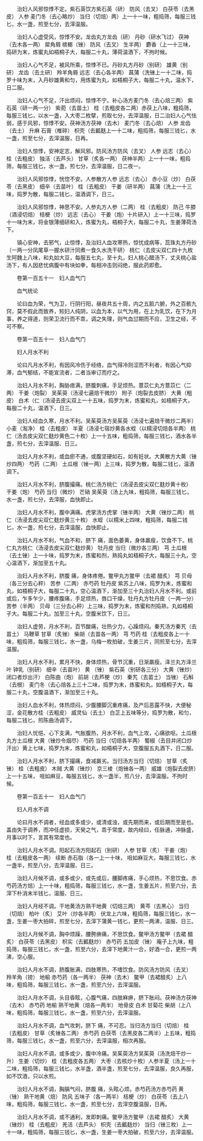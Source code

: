 <!-- { "loadSidebar": true } -->
　　治妇人风邪惊悸不定。紫石英饮方紫石英（研） 防风（去叉） 白茯苓（去黑皮） 人参 麦门冬（去心略炒） 当归（切焙）两）上一十一味，粗捣筛，每服三钱匕，水一盏，煎至七分，去滓温服。

　　治妇人心虚受风，惊悸不安。龙齿丸方龙齿（研） 丹砂（研水飞过） 茯神（去木各一两） 犀角屑 槟榔（锉） 防风（去叉） 生半两） 麝香（上一十三味，捣研为末，炼蜜丸如梧桐子大，每服二十丸，薄荷温酒下，不拘时候。

　　治妇人心气不足，被风所乘，惊悸不已。丹砂丸方丹砂（别研） 雄黄（别研） 龙齿（去土研） 羚羊角屑 远志（去心各半两） 菖蒲（洗锉上一十二味，捣罗十味为末，入丹砂雄黄和匀，用炼蜜为丸，如梧桐子大，每服二十丸，温水下，日二服。

　　治妇人心气不足，汗出烦闷，惊悸不宁。补心汤方麦门冬（去心焙三两） 紫石英（研一两一分） 紫菀（去苗土） 桂（去粗皮各二两）赤茯上八味，粗捣筛，每服三钱匕，以水一盏，入大枣二枚擘，煎取七分，去滓温服，日二治妇人心气怯弱，感于风邪，惊悸不安。茯神汤方茯神（去木） 麦门冬（去心焙） 人参 龙齿（去土） 升麻 石膏（椎碎） 枳壳（去瓤麸上一十二味，粗捣筛，每服三钱匕，水一盏，煎至七分，去滓温服，日再。

　　治妇人惊悸，安神定志，解风邪。防风汤方防风（去叉） 人参 远志（去心） 桂（去粗皮） 独活（去芦头） 甘草（炙各一两） 茯神半两）上一十一味，粗捣筛，每服三钱匕，水一盏，煎七分，去滓温服，日二夜一。

　　治妇人风邪惊悸，恍惚不安。人参散方人参 远志（去心） 赤小豆（炒） 白茯苓（去黑皮） 细辛（去苗叶） 桂（去粗皮） 干姜（研半两） 菖蒲（洗上一十三味，捣罗为散，每服二钱匕，温酒调下，日三。

　　治妇人风邪惊悸，神思不安。人参丸方人参（二两） 桂（去粗皮） 防己 牛膝（酒浸切焙） 桔梗（炒） 远志（去心） 干姜（炮）十片研入）上一十三味，捣罗十一味为末，将金银薄细研和入，炼蜜为丸，梧桐子大，每服二十丸，生姜薄荷汤下。

　　镇心安神，去邪气，止惊悸，及治妇人血攻寒热，惊忧成病等，蕊珠丸方丹砂（一两一分凤尾草一握水研汁同煮一食久水洗干研） 桃仁（去皮尖双仁四十九枚生阿魏上八味，和丸如大豆，每服五七丸，至十丸，妇人桃心醋汤下，丈夫桃心盐汤下，有人因悲忧病腹中有块如拳，每相冲击则闷绝，服此药即愈。

　　卷第一百五十一　妇人血气门

　　血气统论

　　论曰血为荣，气为卫，行阴行阳，昼夜共五十周，内之五脏六腑，外之百骸九窍，莫不假此而致养，矧妇人纯阴，以血为本，以气为用，在上为乳饮，在下为月事，养之得道，则荣卫流行而不乖，调之失理，则气血愆期而不应，卫生之经，不可不察。

　　卷第一百五十一　妇人血气门

　　妇人月水不利

　　论曰凡月水不利，有因风冷伤于经络，血气得冷则涩而不利者，有因心气抑滞，血气郁结，不能宣流者，二者当审订而疗之。

　　治妇人月水不利，胸胁痞满，脐腹刺痛，手足烦热。薏苡仁丸方薏苡仁（二两） 干姜（炮裂） 吴茱萸（汤浸七遍焙干微炒） 附子（炮裂去皮脐） 大黄（粗皮） 白术（仁（汤浸去皮尖双上一十五味，捣罗为末，炼蜜和丸，如梧桐子大，每服二十丸，温酒下，日三。

　　治妇人经血久寒，月水不利。吴茱萸汤方吴茱萸（汤浸七遍焙干微炒二两半） 小麦（淘净） 桂（去粗皮） 半夏（汤浸七宿炒黄各水蛭（以糯浸切焙各半两） 桃仁（汤去皮尖双仁麸炒黄色二十枚）上一十五味，粗捣筛，每服三钱匕，酒水各半盏，煎七分，去滓温服、日三。

　　治妇人月水不利，或血瘀不通，或腹坚硬如石，如有妊状。大黄散方大黄（锉炒四两） 芍药（二两） 土瓜根（锉一两）上三味，捣罗为散，每服二钱匕，温酒调下。

　　治妇人月水不利，脐腹撮痛。桃仁汤方桃仁（汤浸去皮尖双仁麸炒黄十枚） 干姜（炮） 芍药 当归（微炒） 芒硝 吴茱萸（汤上九味，粗捣筛，每服三钱匕，水一盏，煎七分，去滓服，血快即止。

　　治妇人月水不利，腹中满痛。虎掌汤方虎掌（锉半两） 大黄（锉炒二两） 桃仁（汤浸去皮尖双仁麸炒黄三十枚） 水蛭（以糯米上四味，粗捣筛，每服二钱匕，水一盏，煎七分，去滓温服，血快即止。

　　治妇人月水不利，气血不和，脐下 痛，面色萎黄，身体羸瘦，饮食不下。桃仁丸方桃仁（汤浸去皮尖双仁麸炒黄） 牡丹皮 当归（微炒各三两） 芎 土瓜根（去土锉）上一十味，捣罗为末，炼蜜和剂，熟捣丸如梧桐子大，每服三十丸，空心温酒下，渐加至五十丸。

　　治妇人月水不利，脐腹 痛，身体疼倦。鳖甲丸方鳖甲（去裙 醋炙） 芎 贝母（各三分去心秤） 苦参（二两） 赤芍药 牡丹皮 紫苏上八味，捣罗为末，炼蜜和丸，如梧桐子大，每服二十丸，空心温酒下，渐加至三十丸治妇人月水不利。或前或后，乍多乍少，腰疼腹痛，手足烦热，唇口干燥，牡丹丸方牡丹皮（一两一分） 苦参（半两） 贝母（三分去心秤）上三味，捣罗为末，炼蜜和剂捣熟，丸如梧桐子大。每服二十丸，加至三十丸，空腹米饮下，日三。

　　治妇人虚劳，月水不利，百节酸痛，壮热少力，心躁烦闷。秦艽汤方秦艽（去苗土） 马鞭草 甘草（炙锉） 柴胡（去苗各一两） 芎 芍药 桂（去粗皮各上一十味，粗捣筛，每服三钱匕，水一盏，乌梅一枚拍破，生姜三片，同煎至七分，去滓温服。

　　治妇人月水不利，累月不快，身体烦热，骨节沉重，日渐羸瘦。泽兰丸方泽兰叶 钟乳（别研） 细辛（去苗叶） 黄 （锉） 紫石英（别研各三分） 大黄（锉炒）闭口者炒出汗） 白陈曲（炮） 前胡（去芦梗（炒） 秦艽（去苗土） 当锉） 石斛（去根） 麦门冬（去心焙各上三十二味，捣罗为末，炼蜜和丸，如梧桐子大，每服二十丸，空腹温酒下，渐加至三十丸。

　　治妇人血水不利，体热烦闷，少腹腰脚沉重疼痛，及产后恶露不快，大便秘涩，金花散方桂（去粗皮） 威灵仙（去土） 白芷上五味等分，捣罗为散，和匀，每服二钱匕，煎陈曲汤调下。

　　治妇人忧悒、心下支满，气胀腹热，月水不利，血气上攻，心痛欲呕。土瓜根丸方土瓜根 大黄（锉炒令烟尽） 芍药 当归（切焙各半两） 蜀椒（去目并闭口炒汗出）黄上七味，捣罗为末，炼蜜和丸，如梧桐子大，空腹服五丸酒下，日二服。

　　治妇人月水不利，脐下撮痛，食减羸劣。当归汤方当归（切焙） 甘草（炙锉） 桂（去粗皮） 木贼 大黄（锉炒） 京三棱（炮锉各一两） 威雄（炮裂去皮脐）上一十五味， 咀如麻豆，每服五钱匕，水一盏半，煎八分，去滓温服。不拘时候。

　　卷第一百五十一　妇人血气门

　　妇人月水不调

　　论曰月水不调者，经血或多或少，或清或浊，或先期而来，或后期而至是也。盖由失于调养，而冲任虚损，天癸之气，乖于常度，故内经曰，任脉通，冲脉盛，月事以时下，言其有常度也。

　　治妇人月水不调。阳起石汤方阳起石（别研） 人参 甘草（炙） 干姜（炮） 桂（去粗皮各一两） 续断 赤石脂（各一上一十味， 咀如麻豆大，每服三钱匕，水一盏半，煎至八分，去滓温服、日三。

　　治妇人月候不调，或多或少，或先或后，腰脚疼痛，手心烦热，不思饮食。赤芍药汤方焙）上一十味，粗捣筛，每服三钱匕，水一盏，生姜五片，煎至六分，去滓下朴消末半钱匕，温服、日三。

　　治妇人月经不调。干地黄汤方熟干地黄（切焙三两） 黄芩（去黑心） 当归（切焙） 柏叶（炙） 艾叶（炒各半两） 伏龙上六味，粗捣筛，每服三钱匕，水一盏，生姜一枣大拍碎，煎至七分，去滓下蒲黄一钱匕，更煎一两沸，温服、日三。

　　治妇人月候不调，胸中烦躁，腰胯痹痛，不思饮食。鳖甲汤方鳖甲（去裙 醋炙） 白茯苓（去黑皮） 枳实（去瓤麸炒） 赤芍药 五加皮（锉） 庵子上九味，粗捣筛，每服三钱匕，水一盏，煎至六分，去滓下地黄汁一合，好酒一合，更煎一两沸，空心服。

　　治妇人月水不调，脐腹胀满，四肢寒热，不嗜饮食。防风汤方防风（去叉） 羚羊角（镑） 地榆 赤芍药（各一两半） 茯神（去木） 鳖甲（去裙醋炙）上八味，粗捣筛，每服三钱匕，水一盏，煎至六分，去滓温服。

　　治妇人月水不调，头目昏眩，心腹气痛，四肢麻痹，脐下胀闷。茯神汤方茯神（去木） 赤芍药 地榆 熟干地黄（焙各一两半） 地骨皮 白术 甘菊花 柴胡（上八味，粗捣筛，每服三钱匕，水一盏，煎至六分，去滓温服。

　　治妇人月水不调，血气攻刺，脐下 痛，不可忍。当归汤方当归（切焙） 桂（去粗皮） 甘草（炙锉各二两） 赤芍药 白茯苓（去黑皮各二两半）上五味，粗捣筛，每服三钱匕，水一盏，煎至六分，去滓温服，相次再服。

　　治妇人月水不调，或多或少，腹中冷痛。吴茱萸汤方吴茱萸（汤洗焙干炒一升） 生姜（切炒） 桂（去粗皮各五两） 大枣（去核炒十枚）人参半夏（汤上一十二味，粗捣筛，每服三钱匕，水半盏，酒半盏，煎至七分，去滓温服，良久再服，如不饮酒，只以水煎。

　　治妇人月水不调，胸膈气闷，脐腹 痛，头眩心烦。赤芍药汤方赤芍药 黄 （锉） 熟干地黄（焙） 防风 五味子（各一两半） 桔梗（炒） 白茯苓（去上八味，粗捣筛，每服三钱匕，水一盏，煎至七分，去滓空腹温服，日再。

　　治妇人月水不调，或不通利，发即刺痛。鳖甲汤方鳖甲（去裙 醋炙） 大黄（锉炒） 桂（去粗皮） 羌活（去芦头） 枳壳（去瓤麸炒） 当归（锉三枚）上一十一味，粗捣筛，每服三钱匕，水一盏，生姜一枣大拍破，煎至六分，去滓温服。

